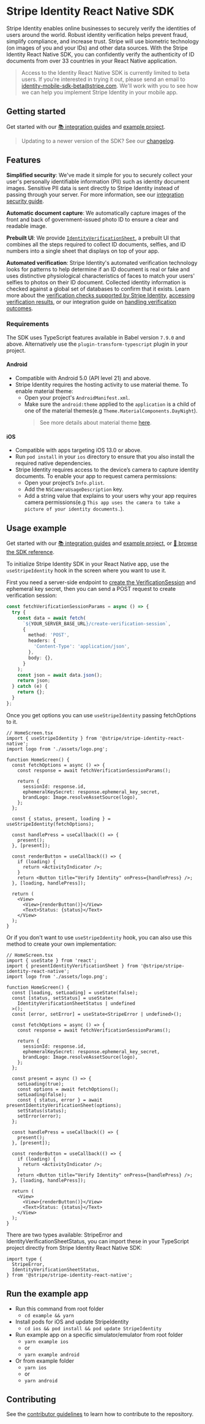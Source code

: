 # Stripe Identity React Native SDK

Stripe Identity enables online businesses to securely verify the identities of users around the world. Robust identity verification helps prevent fraud, simplify compliance, and increase trust. Stripe will use biometric technology (on images of you and your IDs) and other data sources. With the Stripe Identity React Native SDK, you can confidently verify the authenticity of ID documents from over 33 countries in your React Native application.

> Access to the Identity React Native SDK is currently limited to beta users. If you're interested in trying it out, please send an email to <identity-mobile-sdk-beta@stripe.com>. We'll work with  you to see how we can help you implement Stripe Identity in your mobile app.

## Getting started

Get started with our [📚 integration guides](https://stripe.com/docs/identity/verify-identity-documents?platform=react-native) and [example project](#run-the-example-app).

> Updating to a newer version of the SDK? See our [changelog](https://github.com/stripe/stripe-identity-react-native/blob/main/CHANGELOG.md).

## Features

**Simplified security**: We've made it simple for you to securely collect your user's personally identifiable information (PII) such as identity document images. Sensitive PII data is sent directly to Stripe Identity instead of passing through your server. For more information, see our [integration security guide](https://stripe.com/docs/security).

**Automatic document capture**: We automatically capture images of the front and back of government-issued photo ID to ensure a clear and readable image.

**Prebuilt UI**: We provide [`IdentityVerificationSheet`](https://stripe.dev/stripe-ios/stripe-identity/Classes/IdentityVerificationSheet.html), a prebuilt UI that combines all the steps required to collect ID documents, selfies, and ID numbers into a single sheet that displays on top of your app.

**Automated verification**: Stripe Identity's automated verification technology looks for patterns to help determine if an ID document is real or fake and uses distinctive physiological characteristics of faces to match your users' selfies to photos on their ID document. Collected identity information is checked against a global set of databases to confirm that it exists. Learn more about the [verification checks supported by Stripe Identity](https://stripe.com/docs/identity/verification-checks), [accessing verification results](https://stripe.com/docs/identity/access-verification-results), or our integration guide on [handling verification outcomes](https://stripe.com/docs/identity/handle-verification-outcomes).

### Requirements

The SDK uses TypeScript features available in Babel version `7.9.0` and above.
Alternatively use the `plugin-transform-typescript` plugin in your project.

#### Android
- Compatible with Android 5.0 (API level 21) and above.
- Stripe Identity requires the hosting activity to use material theme. To enable material theme:
  - Open your project's `AndroidManifest.xml`.
  - Make sure the `android:theme` applied to the `application` is a child of one of the material themes(e.g `Theme.MaterialComponents.DayNight`).
    > See more details about material theme [here](https://material.io/develop/android/theming/dark).

#### iOS
- Compatible with apps targeting iOS 13.0 or above.
- Run `pod install` in your `ios` directory to ensure that you also install the required native dependencies.
- Stripe Identity requires access to the device’s camera to capture identity documents. To enable your app to request camera permissions:
  - Open your project’s `Info.plist`.
  - Add the `NSCameraUsageDescription` key.
  - Add a string value that explains to your users why your app requires camera permissions(e.g `This app uses the camera to take a picture of your identity documents.`).

## Usage example

Get started with our [📚 integration guides](https://stripe.com/docs/identity/verify-identity-documents?platform=react-native) and [example project](#run-the-example-app), or [📘 browse the SDK reference](https://stripe.dev/stripe-identity-react-native).

To initialize Stripe Identity SDK in your React Native app, use the `useStripeIdentity` hook in the screen where you want to use it.

First you need a server-side endpoint to [create the VerificationSession](https://stripe.com/docs/api/identity/verification_sessions/create) and ephemeral key secret, then you can send a POST request to create verification session:

```ts
const fetchVerificationSessionParams = async () => {
  try {
    const data = await fetch(
      `${YOUR_SERVER_BASE_URL}/create-verification-session`,
      {
        method: 'POST',
        headers: {
          'Content-Type': 'application/json',
        },
        body: {},
      }
    );
    const json = await data.json();
    return json;
  } catch (e) {
    return {};
  }
};
```

Once you get options you can use `useStripeIdentity` passing fetchOptions to it.

```tsx
// HomeScreen.tsx
import { useStripeIdentity } from '@stripe/stripe-identity-react-native';
import logo from './assets/logo.png';

function HomeScreen() {
  const fetchOptions = async () => {
    const response = await fetchVerificationSessionParams();

    return {
      sessionId: response.id,
      ephemeralKeySecret: response.ephemeral_key_secret,
      brandLogo: Image.resolveAssetSource(logo),
    };
  };

  const { status, present, loading } = useStripeIdentity(fetchOptions);

  const handlePress = useCallback(() => {
    present();
  }, [present]);

  const renderButton = useCallback(() => {
    if (loading) {
      return <ActivityIndicator />;
    }
    return <Button title="Verify Identity" onPress={handlePress} />;
  }, [loading, handlePress]);

  return (
    <View>
      <View>{renderButton()}</View>
      <Text>Status: {status}</Text>
    </View>
  );
}
```

Or if you don't want to use `useStripeIdentity` hook, you can also use this method to create your own implementation:

```tsx
// HomeScreen.tsx
import { useState } from 'react';
import { presentIdentityVerificationSheet } from '@stripe/stripe-identity-react-native';
import logo from './assets/logo.png';

function HomeScreen() {
  const [loading, setLoading] = useState(false);
  const [status, setStatus] = useState<
    IdentityVerificationSheetStatus | undefined
  >();
  const [error, setError] = useState<StripeError | undefined>();

  const fetchOptions = async () => {
    const response = await fetchVerificationSessionParams();

    return {
      sessionId: response.id,
      ephemeralKeySecret: response.ephemeral_key_secret,
      brandLogo: Image.resolveAssetSource(logo),
    };
  };

  const present = async () => {
    setLoading(true);
    const options = await fetchOptions();
    setLoading(false);
    const { status, error } = await presentIdentityVerificationSheet(options);
    setStatus(status);
    setError(error);
  };

  const handlePress = useCallback(() => {
    present();
  }, [present]);

  const renderButton = useCallback(() => {
    if (loading) {
      return <ActivityIndicator />;
    }
    return <Button title="Verify Identity" onPress={handlePress} />;
  }, [loading, handlePress]);

  return (
    <View>
      <View>{renderButton()}</View>
      <Text>Status: {status}</Text>
    </View>
  );
}
```

There are two types available: StripeError and IdentityVerificationSheetStatus, you can import these in your TypeScript project directly from Stripe Identity React Native SDK:

```tsx
import type {
  StripeError,
  IdentityVerificationSheetStatus,
} from '@stripe/stripe-identity-react-native';
```

## Run the example app

- Run this command from root folder
  - `cd example && yarn`
- Install pods for iOS and update StripeIdentity
  - `cd ios && pod install && pod update StripeIdentity`
- Run example app on a specific simulator/emulator from root folder
  - `yarn example ios`
  - or
  - `yarn example android`
- Or from example folder
  - `yarn ios`
  - or
  - `yarn android`

## Contributing

See the [contributor guidelines](CONTRIBUTING.md) to learn how to contribute to the repository.
